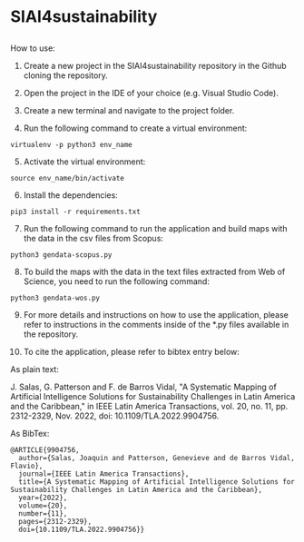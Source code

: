 # SIAI4sustainability

## 

How to use:

1) Create a new project in the SIAI4sustainability repository in the Github cloning the repository.

2) Open the project in the IDE of your choice (e.g. Visual Studio Code).

3) Create a new terminal and navigate to the project folder.

4) Run the following command to create a virtual environment:

```virtualenv -p python3 env_name```

5) Activate the virtual environment:

```source env_name/bin/activate```

6) Install the dependencies:

```pip3 install -r requirements.txt```

7) Run the following command to run the application and build maps with the data in the csv files from Scopus:

```python3 gendata-scopus.py```

8) To build the maps with the data in the text files extracted from Web of Science, you need to run the following command:

```python3 gendata-wos.py```

9) For more details and instructions on how to use the application, please refer to instructions in the comments inside of the *.py files available in the repository.

10) To cite the application, please refer to bibtex entry below:

As plain text:

J. Salas, G. Patterson and F. de Barros Vidal, "A Systematic Mapping of Artificial Intelligence Solutions for Sustainability Challenges in Latin America and the Caribbean," in IEEE Latin America Transactions, vol. 20, no. 11, pp. 2312-2329, Nov. 2022, doi: 10.1109/TLA.2022.9904756.

As BibTex:
```
@ARTICLE{9904756,
  author={Salas, Joaquin and Patterson, Genevieve and de Barros Vidal, Flavio},
  journal={IEEE Latin America Transactions}, 
  title={A Systematic Mapping of Artificial Intelligence Solutions for Sustainability Challenges in Latin America and the Caribbean}, 
  year={2022},
  volume={20},
  number={11},
  pages={2312-2329},
  doi={10.1109/TLA.2022.9904756}}
```
